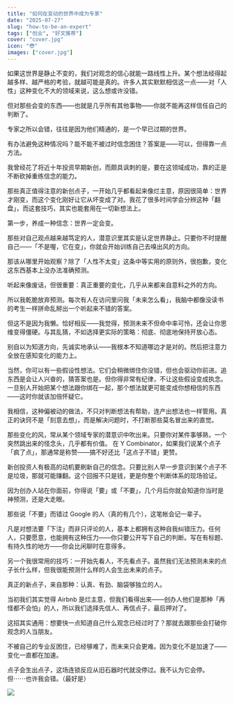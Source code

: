 ```yaml
---
title: "如何在变动的世界中成为专家"
date: "2025-07-27"
slug: "how-to-be-an-expert"
tags: ["创业", "好文推荐"]
cover: "cover.jpg"
icon: "😎"
images: ["cover.jpg"]
---
```

如果这世界是静止不变的，我们对观念的信心就能一路线性上升。某个想法经得起越多样、越严格的考验，就越可能是真的。许多人其实默默相信这一点——对「人性」这种变化不大的领域来说，这么想或许没错。



但对那些会变的东西——也就是几乎所有其他事物——你就不能再这样信任自己的判断了。



专家之所以会错，往往是因为他们精通的，是一个早已过期的世界。



有办法避免这种情况吗？能不能不被过时信念困住？答案是——可以，但得靠一点方法。



我曾经花了将近十年投资早期新创，而颇具讽刺的是，要在这领域成功，靠的正是不断砍掉重练信念的能力。



那些真正值得注意的新创点子，一开始几乎都看起来像烂主意，原因很简单：世界才刚变，而这个变化刚好让它从坏变成了对。我花了很多时间学会分辨这种「翻盘」，而这套技巧，其实也能套用在一切新想法上。



第一步，养成一种信念：世界一定会变。



那些对自己观点越来越笃定的人，潜意识里其实是认定世界静止。只要你不时提醒自己——「不是喔，它在变」，你就会开始训练自己去嗅出风的方向。



那该从哪里开始观察？除了「人性不太变」这条中等实用的原则外，很抱歉，变化这东西基本上没办法准确预测。



听起来像废话，但很重要：真正重要的变化，几乎从来都来自意料之外的方向。



所以我乾脆放弃预测。每次有人在访问里问我「未来怎么看」，我脑中都像没读书的考生一样拼命乱掰出一个听起来不错的答案。



但这不是因为我懒。恰好相反——我觉得，预测未来不但命中率可怜，还会让你思维变得僵硬。与其乱猜，不如选择更实际的策略：彻底、彻底地保持开放心态。



别自以为知道方向，先诚实地承认——我根本不知道哪边才是对的。然后把注意力全放在感知变化的能力上。



当然，你可以有一些假设性想法。它们会稍微绑住你没错，但也会驱动你前进。追东西是会让人兴奋的，猜答案也是。但你得非常有纪律，不让这些假设变成执念。
一旦别人开始把某个想法跟你绑在一起，那个想法就更可能变成你想相信的东西——这时你就该加倍怀疑它。



我相信，这种偏被动的做法，不只对判断想法有帮助，连产出想法也一样管用。真正的诀窍不是「刻意去想」，而是解决问题时，不打断那些莫名冒出来的直觉。



那些变化的风，常从某个领域专家的潜意识中吹出来。只要你对某件事够熟，一个突然跳出来的怪念头，几乎都有价值。
在 Y Combinator，如果我们说某个点子「疯了点」，那通常是称赞——搞不好还比「这点子不错」更赞。



新创投资人有极高的动机要刷新自己的信念。只要比别人早一步意识到某个点子不是垃圾，那就可能赚翻。这个回报不只是钱，更是你整个判断体系的现场验证。



因为创办人站在你面前，你得说「要」或「不要」，几个月后你就会知道你当时是神预测，还是大走眼。



那些说「不要」而错过 Google 的人（真的有几个），这笔帐会记一辈子。



凡是对想法要「下注」而非只评论的人，基本上都拥有这种自我纠错压力。任何人，只要愿意，也能拥有这种压力——你只要公开写下自己的判断。写在有标题、有持久性的地方——你会比闲聊时在意得多。



另一个我很常用的技巧：一开始先看人，不先看点子。虽然我们无法预测未来的点子长什么样，但我很能预测什么样的人会生出未来的点子。



真正的新点子，来自那种：认真、有劲、脑袋够独立的人。



当初我们其实觉得 Airbnb 是烂主意，但我们看得出来——创办人他们是那种「再怪都不会怕」的人，所以我们选择先信人、再信点子，最后押对了。



这招其实通用：想要快一点知道自己什么观念已经过时了？那就去跟那些会打破你观念的人当朋友。



不被自己的专业反困住，已经够难了，而未来只会更难。因为变化不是加速了——变化一直都在加速。



点子会生出点子，这场连锁反应从旧石器时代就没停过。我不认为它会停。
但⋯⋯也许我会错。（最好是）




![](https://prod-files-secure.s3.us-west-2.amazonaws.com/112d0858-5090-4d34-a606-b75eb8d65fd2/46476355-9cf3-4e99-9b7a-3531bc426380/1000202064.png?X-Amz-Algorithm=AWS4-HMAC-SHA256&X-Amz-Content-Sha256=UNSIGNED-PAYLOAD&X-Amz-Credential=ASIAZI2LB466XXUJEZOU%2F20250819%2Fus-west-2%2Fs3%2Faws4_request&X-Amz-Date=20250819T171210Z&X-Amz-Expires=3600&X-Amz-Security-Token=IQoJb3JpZ2luX2VjEHkaCXVzLXdlc3QtMiJIMEYCIQDzdX1AZ3U6pR6cAoZIAsozpWb2KJBQ4kvrRnsCnx3Q0AIhAK7OTzZfBzCjdyG4P6%2B7c6lpVPFXqQLtHeTRYWQ7HNoeKogECML%2F%2F%2F%2F%2F%2F%2F%2F%2F%2FwEQABoMNjM3NDIzMTgzODA1IgzmTCrJSdIufAeohTIq3AO9MfiN%2FIpW0y8p%2Bq8e%2BnRJ7tODD4XWCGD46zDV%2Fv580AKNqBBpelJWmNDZhutk%2FzVxMBWbV2MavnNryltBuYKOtri%2BidlBRRH68%2FuyoLzzwd8Vzb3w%2BKcjwvrIw5llzgmK2tjWdzActOnl9K0NU5KsRZcuEhvsP%2FwbuHgK3WWRdoe4nooNhKqu4CyVBspsW4%2F%2FHE2P3R4oWEqUThnSBqGp9%2Bo%2FNwwUgQ%2B%2Fiup7Itg1QnphEnQa5M28FTVRmAvdTDWvSDJ7%2FXlcQoF9E6zgEWXqVdKiZdjA8Y4sE%2FNdRmm9gzCYP8IE1VEKOSqJGCH%2B4qopawhJyFBNCLu5kTvkxOPVELfPOXVdOqHSYDgRutSEJuvZD%2FkW715TbZXMf6V35A0R68l7TnJzQA17wo4%2FNvi%2BrrsOAVfRAm%2Fvd8tLzEdNdUV%2BQ1B1HJV6Q09PpR5NLzlLRocHf97%2B15Vra9sMF0DUtRBO5PllrCRcJLtgmp0M60DhG0XfnWuMhIr9hlLoW40PBQo8JVQ30rtESTqXc%2B6nWWDguX4WhHQk1zm99IYGA2ula%2F2VHfH1RFWQoQMp9H8KjNIKGTyRbwHd4AWp2FUXPMyn5oL9lisbT7kk2cf6ZhvRcBaxVisqvT6cHjCo1JLFBjqkAVKCvkau4OkXXXjn%2FPclSdLnfszTVgtv7849k03XsDe5QQoEvyfxYUbgqqs0oK88NA5dsHok6cc6GsfMAIpz28Bn5Am7oS7evlMQs1rN40V9jnENhah0CHl4tsXu6%2FXsJl6UyneFwWbuApflIWiMSMAZ6NCqRbEoEo5w4Nx7hNVyOJJ28ie3vRvZuRbyVAWl%2FGmFSNuSCGprogwAhTV51z%2FRG3P2&X-Amz-Signature=54ab7ba6e55c7f730c2ef6d624bc3ba5d93b63f75a6d03196c5c96b9264829e0&X-Amz-SignedHeaders=host&x-amz-checksum-mode=ENABLED&x-id=GetObject)

